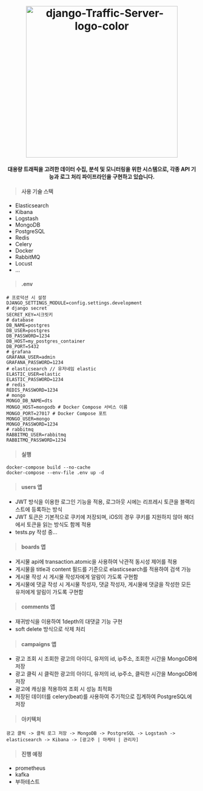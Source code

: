 <h1 align="center">
  <br>
  <a href="https://github.com/madEffort/django-traffic-server.git"><img src="https://github.com/user-attachments/assets/efb147f5-2b94-4dbb-bfbd-74b27257f2e7" alt="django-Traffic-Server-logo-color" width="400"></a>
</h1>


<h4 align="center">대용량 트래픽을 고려한 데이터 수집, 분석 및 모니터링을 위한 시스템으로, 각종 API 기능과 로그 처리 파이프라인을 구현하고 있습니다.</h4>


> #### 사용 기술 스택
 - Elasticsearch
 - Kibana
 - Logstash
 - MongoDB
 - PostgreSQL
 - Redis
 - Celery
 - Docker
 - RabbitMQ
 - Locust
 - ...

> #### .env

```
# 프로덕션 시 설정
DJANGO_SETTINGS_MODULE=config.settings.development
# django secret
SECRET_KEY=시크릿키
# database
DB_NAME=postgres
DB_USER=postgres
DB_PASSWORD=1234
DB_HOST=my_postgres_container
DB_PORT=5432
# grafana
GRAFANA_USER=admin
GRAFANA_PASSWORD=1234
# elasticsearch // 유저네임 elastic
ELASTIC_USER=elastic
ELASTIC_PASSWORD=1234
# redis
REDIS_PASSWORD=1234
# mongo
MONGO_DB_NAME=dts
MONGO_HOST=mongodb # Docker Compose 서비스 이름
MONGO_PORT=27017 # Docker Compose 포트
MONGO_USER=mongo
MONGO_PASSWORD=1234
# rabbitmq
RABBITMQ_USER=rabbitmq
RABBITMQ_PASSWORD=1234
```

> #### 실행
```shell
docker-compose build --no-cache
docker-compose --env-file .env up -d
```


> #### users 앱
 - JWT 방식을 이용한 로그인 기능을 적용, 로그아웃 시에는 리프레시 토큰을 블랙리스트에 등록하는 방식
 - JWT 토큰은 기본적으로 쿠키에 저장되며, iOS의 경우 쿠키를 지원하지 않아 헤더에서 토큰을 읽는 방식도 함께 적용
 - tests.py 작성 중...

> #### boards 앱
 - 게시물 api에 transaction.atomic을 사용하여 낙관적 동시성 제어를 적용
 - 게시물을 title과 content 필드를 기준으로 elasticsearch를 적용하여 검색 가능
 - 게시물 작성 시 게시물 작성자에게 알람이 가도록 구현함
 - 게시물에 댓글 작성 시 게시물 작성자, 댓글 작성자, 게시물에 댓글을 작성한 모든 유저에게 알림이 가도록 구현함

> #### comments 앱
- 재귀방식을 이용하여 1depth의 대댓글 기능 구현
- soft delete 방식으로 삭제 처리

> #### campaigns 앱
 - 광고 조회 시 조회한 광고의 아이디, 유저의 id, ip주소, 조회한 시간을 MongoDB에 저장
 - 광고 클릭 시 클릭한 광고의 아이디, 유저의 id, ip주소, 클릭한 시간을 MongoDB에 저장
 - 광고에 캐싱을 적용하여 조회 시 성능 최적화
 - 저장된 데이터를 celery(beat)를 사용하여 주기적으로 집계하여 PostgreSQL에 저장

> #### 아키텍처
```
광고 클릭 -> 클릭 로그 저장 -> MongoDB -> PostgreSQL -> Logstash -> elasticsearch -> Kibana -> [광고주 | 마케터 | 관리자]
```

> #### 진행 예정 
  - prometheus
  - kafka
  - 부하테스트
